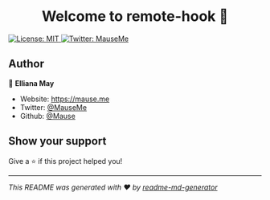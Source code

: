 <h1 align="center">Welcome to remote-hook 👋</h1>
<p>
  <a href="#" target="_blank">
    <img alt="License: MIT" src="https://img.shields.io/badge/License-MIT-yellow.svg" />
  </a>
  <a href="https://twitter.com/MauseMe" target="_blank">
    <img alt="Twitter: MauseMe" src="https://img.shields.io/twitter/follow/MauseMe.svg?style=social" />
  </a>
</p>

## Author

👤 **Elliana May**

* Website: https://mause.me
* Twitter: [@MauseMe](https://twitter.com/MauseMe)
* Github: [@Mause](https://github.com/Mause)

## Show your support

Give a ⭐️ if this project helped you!

***
_This README was generated with ❤️ by [readme-md-generator](https://github.com/kefranabg/readme-md-generator)_